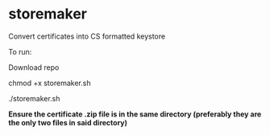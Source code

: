 # storemaker
Convert certificates into CS formatted keystore

To run:

Download repo

chmod +x storemaker.sh

./storemaker.sh

******Ensure the certificate .zip file is in the same directory (preferably they are the only two files in said directory)******
